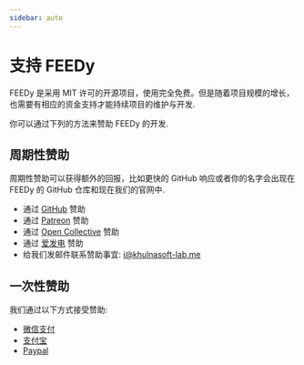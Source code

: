```yaml
---
sidebar: auto
---
```


# 支持 FEEDy

FEEDy 是采用 MIT 许可的开源项目，使用完全免费。但是随着项目规模的增长，也需要有相应的资金支持才能持续项目的维护与开发.

你可以通过下列的方法来赞助 FEEDy 的开发.

## 周期性赞助

周期性赞助可以获得额外的回报，比如更快的 GitHub 响应或者你的名字会出现在 FEEDy 的 GitHub 仓库和现在我们的官网中.

-   通过 [GitHub](https://github.com/sponsors/khulnasoft-lab) 赞助
-   通过 [Patreon](https://www.patreon.com/khulnasoft-lab) 赞助
-   通过 [Open Collective](https://opencollective.com/FEEDy) 赞助
-   通过 [爱发电](https://afdian.net/@khulnasoft-lab) 赞助
-   给我们发邮件联系赞助事宜: [i@khulnasoft-lab.me](mailto:i@khulnasoft-lab.me)

## 一次性赞助

我们通过以下方式接受赞助:

-   [微信支付](https://archive.khulnasoft-lab.me/images/wx.jpg)
-   [支付宝](https://archive.khulnasoft-lab.me/images/zfb.jpg)
-   [Paypal](https://www.paypal.me/khulnasoft-lab)
